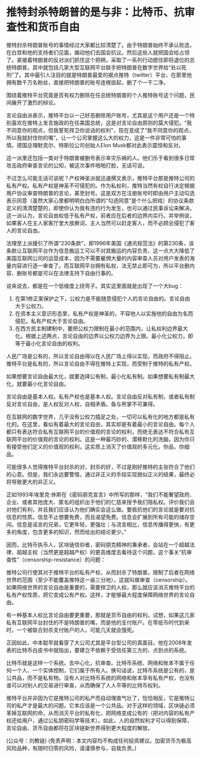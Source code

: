 # 推特封杀特朗普的是与非：比特币、抗审查性和货币自由

推特封杀特朗普账号的事情经过大家都比较清楚了。由于特朗普始终不承认败选，在白宫和他的支持者们见面，煽动他们去国会抗议。然后这些人就把国会给占领了。紧接着特朗普的反对派们抓住这个把柄，采取了一系列行动摁住即将退位的总统特朗普。其中就包括几家大型互联网平台联手把特朗普在数字世界给“处以死刑”了。其中最引人注目的就是特朗普最爱的据点推特（twitter）平台，在那里他拥有数千万名粉丝，直接把特朗普的账号连根拔起，删了个一干二净。

围绕着推特平台究竟是否有权力删除在任总统特朗普的个人推特账号这个问题，民间展开了激烈的辩论。

言论自由派表示，推特平台以一己好恶删除用户账号，尤其是这个用户还是一个特别喜欢在推特上发言施政的在任美国总统，这是对言论自由原则的莫大侵犯。“我不同意你的观点，但我誓死捍卫你说话的权利”，现在变成了“我不同意你的观点，所以我就封住你的嘴”。让一个公司掌握这么大的权力，这是一件非常可怕的事情。德国总理默克尔、特斯拉公司创始人Elon Musk都对此表示震惊和反对。

这一派里还包括一类对于特朗普被删号表示幸灾乐祸的人。他们乐于看到很多日常攻击政府审查言论的公知，被这次事件啪啪打脸，无话可说。

不过怎么可能无话可说呢？产权神圣派就迅速撰文表示，推特平台那是推特公司的私有产权。私有产权是神圣不可侵犯的。作为私权利，推特当然有权自行决定根据用户协议审查特朗普的言论，甚至封号。这是双方在注册账号时即由用户主动勾选表示同意（虽然大家心里都明明白白所谓的“勾选同意”是个什么把戏）的协议条款定义的清清楚楚的，即使你认为我有违约行为发生，也可以通过民事诉讼来解决。这一派认为，言论自由权低于私有产权，前者应在后者的边界内实行。并举例说，如果客人在主人家客厅里大放厥词，主人当然可以赶走客人，而不必顾忌侵犯了客人的言论自由。

法理至上派援引了所谓“230条款”，即1996年美国《通讯规范法》的第230条，该条款让互联网平台作为信息搬运工可以不对其搬运的内容负责，这一点大大降低了美国互联网公司的运营成本，因为不需要雇佣大量的内容审查人员对用户发表的海量内容进行逐一审查了。而互联网平台拥有私权，法无禁止即可为，所以平台删内容、删账号都是可以在法律支持下自由行事的。

说来说去，都是在一个低维度上绕弯子。其实这里面就是出现了一个大bug：

1. 在第1修正案保护之下，公权力是不能随意侵犯个人的言论自由的。言论自由大于公权力。
2. 在资本主义意识形态里，私有产权是神圣的，不容他人以实施他的自由为名而侵犯。私有产权大于言论自由。
3. 在西方民主制建制中，要把公权力限制在最小的范围内，让私权利边界最大化。根据上述两点，言论自由的边界以公权力边界为上限。最小化公权力，即等于最小化言论自由的权利。

人民广场是公有的，所以言论自由得以在人民广场上得以实现，而政府不得阻止。推特平台是私有的，所以言论自由不得在推特上实现，而受制于推特的私有产权。

如果想要言论自由最大化，就要选择公有制，最小化私有制。如果想要私有制最大化，就要最小化言论自由。

言论自由是基本人权。私有产权也是基本人权。言论自由反对私有制，或者私有制反对言论自由，是人权反对人权，自相矛盾。鱼与熊掌不可兼得。

在互联网的数字世界，几乎没有公权力插足之处，一切可以私有化的地方都是私有化的。在这里，看似有着最大的言论自由，其实却是有着最小的言论自由。每个人都只有表达符合私有互联网平台的价值观的言论的权利，而绝无表达不符合私有互联网平台的价值观的言论的权利。这是一种最巧妙的、潜移默化的洗脑，因为你只有接受他们定义的价值观的权利，这实质上消灭了价值观的多元化。你品，你细品。

可能很多人觉得推特平台封杀的对，封杀的好，不过是刚好推特的主张符合了他们的心意。但是，我们永远要警惕，通过非正义的手段实现貌似正义的结果，最终必将导致更大的非正义。

正如1993年埃里克·休斯在《密码朋克宣言》中所写的那样，“我们不能奢望政府、企业、或者其他庞大、匿名的组织出于他们的仁慈来授予我们隐私权。评价我们会对他们有利，并且我们应该认为他们确实会这么做。要抵抗他们的言论就是要对抗信息的性质。信息不止想要免费，而且渴望免费。信息会扩展到所有可能的储存空间。信息是谣言的兄弟，它更年轻，更强壮；与流言相比，信息传播得更快，有更多的角度，包含更多的知识，然而给出的结论更少。”

因而，比特币执币人，区块链信仰者，密码朋克精神的秉承者，会站在一个超越法律、超越主权（当然更是超越产权）的更高维度去看待这个问题，这个事关“抗审查性”（censorship-resistance）的问题：

推特公司行使其对于推特平台的私有产权，从而封杀了特朗普，限制了后者在网络世界的范围（至少不能覆盖推特这一亩三分地），这就叫做审查（censorship）。如果网络世界的言论自由是重要的，需要捍卫的人权，那么就应该消灭推特平台的私有产权性质，把它变成公有产权。这样，才能够最大程度保障网络世界的言论自由。

有一种基本人权比言论自由要更重要，那就是货币自由的权利。试想，如果这几家私有互联网平台封住的不是特朗普的嘴，而是他的支付账户。在零纸币时代到来时，一个被联合封杀支付账户的人，可能几天就会饿死。

正因如此，中本聪早就看穿了大公司尤其是平台型公司的真面目。他在2008年发表的比特币白皮书中就指出，要建立不依赖于受信任第三方的、点到点的系统。

比特币就是这样一个系统。去中心化，抗审查。比特币系统、网络和账本不属于任何一个人、一个实体控制，它们属于所有人。换句话说，比特币系统是公有的，是公共品，而不是私有物。没有人对比特币系统的网络和账本享有私有产权，也没有谁可以对别人的交易进行审查，从而确保了人人平等的比特币权利。

推特平台并非因为它是推特公司的私产而自动理直气壮了，恰恰相反，它是推特公司的私产才是最大的问题。它本应该是一个公共品。对于这样的领域，区块链必须革掉互联网的命，从而消灭平台的私有化，把网络变成公有的（把对内容的私有产权还给用户，通过公私钥密码学等技术）。如此，人的自然权利才可以得到保障，言论自由、货币自由都将在区块链新世界得到更大程度的解放。

\(公众号：刘教链\)  \(免责声明：本文内容均不构成任何投资建议。加密货币为极高风险品种，有随时归零的风险，请谨慎参与，自我负责。\)

